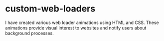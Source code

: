 # custom-web-loaders
I have created various web loader animations using HTML and CSS. These animations provide visual interest to websites and notify users about background processes.
